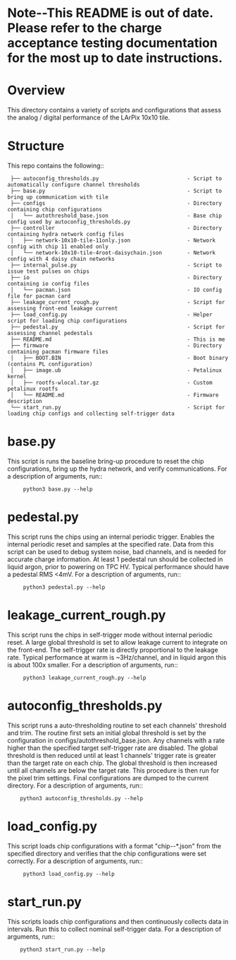 # Note--This README is out of date. Please refer to the charge acceptance testing documentation for the most up to date instructions.

# Overview
This directory contains a variety of scripts and configurations that assess the analog / digital performance
of the LArPix 10x10 tile.

# Structure
This repo contains the following::

     ├── autoconfig_thresholds.py                            - Script to automatically configure channel thresholds
     ├── base.py                                             - Script to bring up communication with tile
     ├── configs                                             - Directory containing chip configurations
     │   └── autothreshold_base.json                         - Base chip config used by autoconfig_thresholds.py
     ├── controller                                          - Directory containing hydra network config files
     │   ├── network-10x10-tile-11only.json                  - Network config with chip 11 enabled only
     │   └── network-10x10-tile-4root-daisychain.json        - Network config with 4 daisy chain networks
     ├── internal_pulse.py                                   - Script to issue test pulses on chips
     ├── io                                                  - Directory containing io config files
     │   └── pacman.json                                     - IO config file for pacman card
     ├── leakage_current_rough.py                            - Script for assessing front-end leakage current
     ├── load_config.py                                      - Helper script for loading chip configurations
     ├── pedestal.py                                         - Script for assessing channel pedestals
     ├── README.md                                           - This is me
     ├── firmware                                            - Directory containing pacman firmware files
     │   ├── BOOT.BIN                                        - Boot binary (contains PL configuration)
     │   ├── image.ub                                        - Petalinux kernel
     │   ├── rootfs-wlocal.tar.gz                            - Custom petalinux rootfs
     │   └── README.md                                       - Firmware description
     └── start_run.py                                        - Script for loading chip configs and collecting self-trigger data


# base.py
This script is runs the baseline bring-up procedure to reset the chip configurations, bring up the hydra
network, and verify communications. For a description of arguments, run::

         python3 base.py --help


# pedestal.py
This script runs the chips using an internal periodic trigger. Enables the internal periodic reset and
samples at the specified rate. Data from this script can be used to debug system noise, bad channels, and is
needed for accurate charge information. At least 1 pedestal run should be collected in liquid argon, prior to
powering on TPC HV. Typical performance should have a pedestal RMS <4mV. For a description of arguments, run::

         python3 pedestal.py --help


# leakage_current_rough.py
This script runs the chips in self-trigger mode without internal periodic reset. A large global threshold is
set to allow leakage current to integrate on the front-end. The self-trigger rate is directly proportional to
the leakage rate. Typical performance at warm is ~3Hz/channel, and in liquid argon this is about 100x
smaller. For a description of arguments, run::

         python3 leakage_current_rough.py --help


# autoconfig_thresholds.py
This script runs a auto-thresholding routine to set each channels' threshold and trim. The routine first sets
an initial global threshold is set by the configuration in configs/autothreshold_base.json. Any channels with
a rate higher than the specified target self-trigger rate are disabled. The global threshold is then reduced
until at least 1 channels' trigger rate is greater than the target rate on each chip. The global threshold
is then increased until all channels are below the target rate. This procedure is then run for the pixel
trim settings. Final configurations are dumped to the current directory. For a description of arguments,
run::

        python3 autoconfig_thresholds.py --help


# load_config.py
This script loads chip configurations with a format "chip-<chip-key>-*.json" from the specified directory and
verifies that the chip configurations were set correctly. For a description of arguments, run::

         python3 load_config.py --help


# start_run.py
This scripts loads chip configurations and then continuously collects data in intervals. Run this to collect
nominal self-trigger data. For a description of arguments, run::

        python3 start_run.py --help

